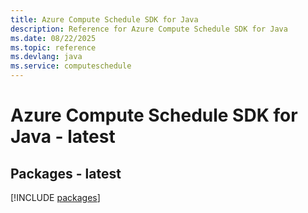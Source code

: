 ```yaml
---
title: Azure Compute Schedule SDK for Java
description: Reference for Azure Compute Schedule SDK for Java
ms.date: 08/22/2025
ms.topic: reference
ms.devlang: java
ms.service: computeschedule
---
```

# Azure Compute Schedule SDK for Java - latest
## Packages - latest
[!INCLUDE [packages](compute-schedule-index.md)]